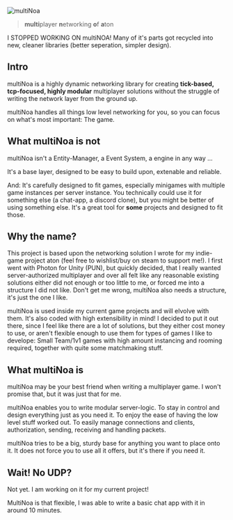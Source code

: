 ![multiNoa](https://user-images.githubusercontent.com/38633608/145415538-b8cf07df-0c24-4fd3-8136-1d2e0324a548.png "multiNoa Logo")
> **multi**player **n**etworking **o**f **a**ton

I STOPPED WORKING ON multiNOA! Many of it's parts got recycled into new, cleaner libraries (better seperation, simpler design).

## Intro
multiNoa is a highly dynamic networking library for creating **tick-based, tcp-focused, highly modular** multiplayer solutions without the struggle of writing the network layer from the ground up.

multiNoa handles all things low level networking for you, so you can focus on what's most important: The game.

## What multiNoa is **not**
multiNoa isn't a Entity-Manager, a Event System, a engine in any way ...

It's a base layer, designed to be easy to build upon, extenable and reliable.

And: It's carefully designed to fit games, especially minigames with multiple game instances per server instance. You technically could use it for something else (a chat-app, a discord clone), but you might be better of using something else.
It's a great tool for **some** projects and designed to fit those.

## Why the name?
This project is based upon the networking solution I wrote for my indie-game project aton (feel free to wishlist/buy on steam to support me!). I first went with Photon for Unity (PUN), but quickly decided, that I really wanted server-authorized multiplayer and over all felt like any reasonable existing solutions either did not enough or too little to me, or forced me into a structure I did not like. Don't get me wrong, multiNoa also needs a structure, it's just the one I like.

multiNoa is used inside my current game projects and will elvolve with them. It's also coded with high extensibility in mind!
I decided to put it out there, since I feel like there are a lot of solutions, but they either cost money to use, or aren't flexible enough to use them for types of games I like to develope: Small Team/1v1 games with high amount instancing and rooming required, together with quite some matchmaking stuff.

## What multiNoa is
multiNoa may be your best friend when writing a multiplayer game. I won't promise that, but it was just that for me.

multiNoa enables you to write modular server-logic. To stay in control and design everything just as you need it. To enjoy the ease of having the low level stuff worked out. To easily manage connections and clients, authorization, sending, receiving and handling packets.

multiNoa tries to be a big, sturdy base for anything you want to place onto it. It does not force you to use all it offers, but it's there if you need it.

## Wait! No UDP?
Not yet. I am working on it for my current project!


MultiNoa is that flexible, I was able to write a basic chat app with it in around 10 minutes.
